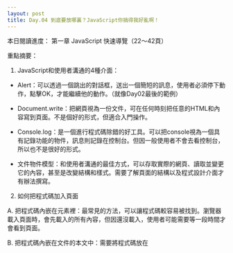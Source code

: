 ```yaml
---
layout: post
title: Day.04 到底要放哪裏？JavaScript你搞得我好亂啊！
---
```

本日閱讀進度：
第一章 JavaScript 快速導覽（22～42頁）

重點摘要：
1. JavaScript和使用者溝通的4種介面：

  - Alert：可以透過一個跳出的對話框，送出一個簡短的訊息，使用者必須停下動作，點擊OK，才能繼續他的動作。（就像Day02最後的範例）

  - Document.write：把網頁視為一份文件，可在任何時刻把任意的HTML和內容寫到頁面。不是個好的形式，但適合入門操作。

  - Console.log：是一個進行程式碼除錯的好工具。可以把console視為一個具有記錄功能的物件，訊息則記錄在控制台。但因一般使用者不會去看控制台，所以也不是很好的形式。

  - 文件物件模型：和使用者溝通的最佳方式，可以存取實際的網頁、讀取並變更它的內容，甚至是改變結構和樣式。需要了解頁面的結構以及程式設計介面才有辦法撰寫。


2. 如何把程式碼加入頁面

  A. 把程式碼內嵌在<head>元素裡：最常見的方法，可以讓程式碼較容易被找到。瀏覽器載入頁面時，會先載入<head>的所有內容，但因<body>還沒載入，使用者可能需要等一段時間才會看到頁面。

  B. 把程式碼內嵌在文件的本文中：需要將程式碼放在<script>元素裡，並把<script>元素擺到頁面的<body>中（通常放在本文結尾處）。使用者可在等待程式碼被載入的時候看到頁面的內容。

  C. 把程式碼放到另一個檔案，並從<head>來連結它：就像連結CSS檔案一樣，差別在於會使用<script>標記的src屬性，將url指向JavaScript檔案，此檔案可用於多個頁面，且較容易維護。在本文載入前，程式碼就先被載入了。

  D. 在頁面的本文裡連結外部的檔案：和上一點一樣，外部的JavaScript檔案較易維護，而擺在本文底部可以讓它在本文之後才被載入。
![JS擺放位置](https://i.imgur.com/n1Ljuks.png)

本文同步發表於[iT邦幫忙](https://ithelp.ithome.com.tw/articles/10216901)
